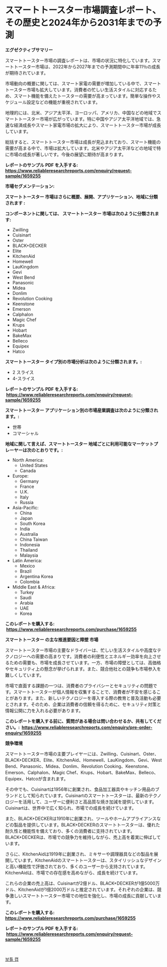<p><h1>スマートトースター市場調査レポート、その歴史と2024年から2031年までの予測</h1></p><p><strong>エグゼクティブサマリー</strong></p>
<p><p>スマートトースター市場の調査レポートは、市場の状況に特化しています。スマートトースター市場は、2022年から2027年までの予測期間中に年率11％の成長が期待されています。</p><p>市場動向の概要に関しては、スマート家電の需要が増加している中で、スマートトースター市場も拡大しています。消費者の忙しい生活スタイルに対応するため、スマート機能を備えたトースターの需要が高まっています。簡単な操作やスケジュール設定などの機能が重視されています。</p><p>地理的には、北米、アジア太平洋、ヨーロッパ、アメリカ、中国などの地域でスマートトースター市場が広がっています。特に中国やアジア太平洋地域では、急速な経済成長やスマート家電市場の拡大により、スマートトースター市場が成長しています。</p><p>総括すると、スマートトースター市場は成長が見込まれており、スマート機能の需要が高まる中で、市場は拡大しています。北米やアジア太平洋などの地域で特に市場の成長が著しいです。今後の展望に期待が高まります。</p></p>
<p><strong>レポートのサンプル PDF を入手する: <a href="https://www.reliableresearchreports.com/enquiry/request-sample/1659255">https://www.reliableresearchreports.com/enquiry/request-sample/1659255</a></strong></p>
<p><strong>市場セグメンテーション:</strong></p>
<p><strong> スマートトースター 市場はさらに概要、展開、アプリケーション、地域に分類されます :</strong></p>
<p><strong>コンポーネントに関しては、 スマートトースター 市場は次のように分類されます: &nbsp;</strong></p>
<p><ul><li>Zwilling</li><li>Cuisinart</li><li>Oster</li><li>BLACK+DECKER</li><li>Elite</li><li>KitchenAid</li><li>Homewell</li><li>LauKingdom</li><li>Gevi</li><li>West Bend</li><li>Panasonic</li><li>Midea</li><li>Donlim</li><li>Revolution Cooking</li><li>Keenstone</li><li>Emerson</li><li>Calphalon</li><li>Magic Chef</li><li>Krups</li><li>Hobart</li><li>BakeMax</li><li>Belleco</li><li>Equipex</li><li>Hatco</li></ul></p>
<p><strong> スマートトースター タイプ別の市場分析は次のように分類されます。:</strong></p>
<p><ul><li>2 スライス</li><li>4-スライス</li></ul></p>
<p><strong>レポートのサンプル PDF を入手する: &nbsp;<a href="https://www.reliableresearchreports.com/enquiry/request-sample/1659255">https://www.reliableresearchreports.com/enquiry/request-sample/1659255</a></strong></p>
<p><strong> スマートトースター アプリケーション別の市場産業調査は次のように分類されます。:</strong></p>
<p><ul><li>世帯</li><li>コマーシャル</li></ul></p>
<p><strong>地域に関して言えば、スマートトースター 地域ごとに利用可能なマーケットプレーヤーは次のとおりです。:</strong></p>
<p><ul>
    <li>
        North America:
        <ul>
            <li>United States</li>
            <li>Canada</li>
        </ul>
    </li>
    <li>
        Europe:
        <ul>
            <li>Germany</li>
            <li>France</li>
            <li>U.K.</li>
            <li>Italy</li>
            <li>Russia</li>
        </ul>
    </li>
    <li>
        Asia-Pacific:
        <ul>
            <li>China</li>
            <li>Japan</li>
            <li>South Korea</li>
            <li>India</li>
            <li>Australia</li>
            <li>China Taiwan</li>
            <li>Indonesia</li>
            <li>Thailand</li>
            <li>Malaysia</li>
        </ul>
    </li>
    <li>
        Latin America:
        <ul>
            <li>Mexico</li>
            <li>Brazil</li>
            <li>Argentina Korea</li>
            <li>Colombia</li>
        </ul>
    </li>
    <li>
        Middle East & Africa:
        <ul>
            <li>Turkey</li>
            <li>Saudi</li>
            <li>Arabia</li>
            <li>UAE</li>
            <li>Korea</li>
        </ul>
    </li>
    </ul></p>
<p><strong>このレポートを購入する: &nbsp;<a href="https://www.reliableresearchreports.com/purchase/1659255">https://www.reliableresearchreports.com/purchase/1659255</a></strong></p>
<p><strong>スマートトースター の主な推進要因と障壁 市場</strong></p>
<p><p>スマートトースター市場の主要なドライバーは、忙しい生活スタイルや高度なテクノロジーへの需要の高まりです。消費者の利便性とエネルギー効率を向上させるための需要も、市場を成長させています。一方、市場の障壁としては、高価格やセキュリティ上の懸念が挙げられます。また、競合他社との競争も市場参入を難しくしています。</p><p>市場で直面する課題の一つは、消費者のプライバシーとセキュリティの問題です。スマートトースターが個人情報を収集することで、消費者が不安を感じることがあります。また、新しいテクノロジーを導入する際の教育と普及活動も必要とされます。そのため、企業は消費者の信頼を得るために、セキュリティ対策と情報公開に力を入れる必要があります。</p></p>
<p><strong>このレポートを購入する前に、質問がある場合は問い合わせるか、共有してください。:&nbsp; <a href="https://www.reliableresearchreports.com/enquiry/pre-order-enquiry/1659255">https://www.reliableresearchreports.com/enquiry/pre-order-enquiry/1659255</a></strong></p>
<p><strong>競争環境</strong></p>
<p><p>スマートトースター市場の主要プレイヤーには、Zwilling、Cuisinart、Oster、BLACK+DECKER、Elite、KitchenAid、Homewell、LauKingdom、Gevi、West Bend、Panasonic、Midea、Donlim、Revolution Cooking、Keenstone、Emerson、Calphalon、Magic Chef、Krups、Hobart、BakeMax、Belleco、Equipex、Hatcoが含まれます。</p><p>その中でも、Cuisinartは1956年に創業され、食品加工器具やキッチン用品のブランドとして知られています。Cuisinartのスマートトースターは、最新のテクノロジーを活用して、ユーザーに便利さと高品質な焼き加減を提供しています。Cuisinartは、世界中で広く知られ、市場での成長を続けています。</p><p>また、BLACK+DECKERは1910年に創業され、ツールやホームアプライアンスなどの製品を提供しています。BLACK+DECKERのスマートトースターは、優れた耐久性と機能性を備えており、多くの消費者に支持されています。BLACK+DECKERは、市場での競争力を維持しながら、売上高を着実に伸ばしています。</p><p>さらに、KitchenAidは1919年に創業され、ミキサーや調理器具などの製品を展開しています。KitchenAidのスマートトースターは、スタイリッシュなデザインと高い機能性で評価されており、多くのユーザーから支持されています。KitchenAidは、市場での存在感を高めながら、成長を続けています。</p><p>これらの企業の売上高は、Cuisinartが2億ドル、BLACK+DECKERが1億5000万ドル、KitchenAidが1億2000万ドルと推定されています。それぞれの企業は、競争激しいスマートトースター市場での地位を強化し、市場の成長に貢献しています。</p></p>
<p><strong>このレポートを購入する: &nbsp; <a href="https://www.reliableresearchreports.com/purchase/1659255">https://www.reliableresearchreports.com/purchase/1659255</a></strong></p>
<p><strong>レポートのサンプル PDF を入手する: &nbsp;<a href="https://www.reliableresearchreports.com/enquiry/request-sample/1659255">https://www.reliableresearchreports.com/enquiry/request-sample/1659255</a></strong><strong></strong></p>
<p>&nbsp;</p>
<p><p><a href="https://github.com/lzuwsfreyoq70/Market-Research-Report-List-1/blob/main/923346111731.md">보틀 캡</a></p></p>